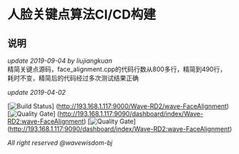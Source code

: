 # 人脸关键点算法CI/CD构建
## 说明
*update 2019-09-04 by liujiangkuan*  
精简关键点源码，face_alignment.cpp的代码行数从800多行，精简到490行，耗时不变，精简后的代码经过多次测试结果正确    
 
*update 2019-04-02* 

[![Build Status](http://193.168.1.117:9000/api/badges/Wave-RD2/wave-FaceAlignment/status.svg)]
(http://193.168.1.117:9000/Wave-RD2/wave-FaceAlignment)
[![Quality Gate](http://193.168.1.117:9090/api/badges/gate?key=Wave-RD2:wave-FaceAlignment)]
(http://193.168.1.117:9090/dashboard/index/Wave-RD2:wave-FaceAlignment)
[![Quality Gate](http://193.168.1.117:9090/api/badges/measure?key=Wave-RD2:wave-FaceAlignment&&metric=coverage)]
(http://193.168.1.117:9090/dashboard/index/Wave-RD2:wave-FaceAlignment)


*All right reserved @wavewisdom-bj*
